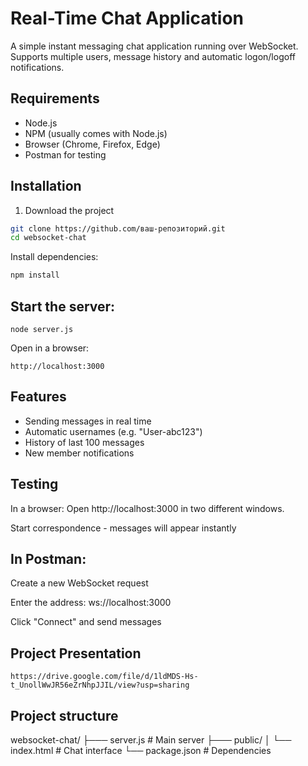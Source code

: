 # Real-Time Chat Application

A simple instant messaging chat application running over WebSocket. Supports multiple users, message history and automatic logon/logoff notifications.

## Requirements
- Node.js
- NPM (usually comes with Node.js)
- Browser (Chrome, Firefox, Edge)
- Postman for testing

## Installation
1. Download the project
```bash 
git clone https://github.com/ваш-репозиторий.git
cd websocket-chat 
```

Install dependencies:
```bash
npm install 
```


## Start the server:
```
node server.js
```

Open in a browser:
```
http://localhost:3000
```

## Features
- Sending messages in real time
- Automatic usernames (e.g. "User-abc123")
- History of last 100 messages
- New member notifications

## Testing
In a browser:
Open http://localhost:3000 in two different windows.

Start correspondence - messages will appear instantly

## In Postman:
Create a new WebSocket request

Enter the address: ws://localhost:3000

Click "Connect" and send messages

## Project Presentation
```
https://drive.google.com/file/d/1ldMDS-Hs-t_UnollWwJR56eZrNhpJJIL/view?usp=sharing
```

## Project structure
websocket-chat/
├─── server.js # Main server
├─── public/
│ └── index.html # Chat interface
└── package.json # Dependencies

